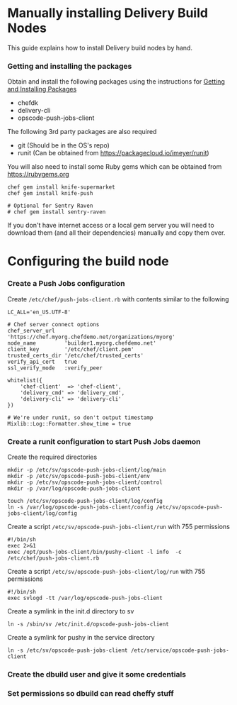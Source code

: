# Manually installing Delivery Build Nodes
This guide explains how to install Delivery build nodes by hand.

### Getting and installing the packages
Obtain and install the following packages using the instructions for [Getting and Installing Packages](./getting_packages.md)

* chefdk
* delivery-cli
* opscode-push-jobs-client

The following 3rd party packages are also required
* git (Should be in the OS's repo)
* runit (Can be obtained from https://packagecloud.io/imeyer/runit)

You will also need to install some Ruby gems which can be obtained from https://rubygems.org

    chef gem install knife-supermarket
    chef gem install knife-push

    # Optional for Sentry Raven
    # chef gem install sentry-raven

If you don't have internet access or a local gem server you will need to download them (and all their dependencies) manually and copy them over.

# Configuring the build node

### Create a Push Jobs configuration
Create ```/etc/chef/push-jobs-client.rb``` with contents similar to the following

    LC_ALL='en_US.UTF-8'

    # Chef server connect options
    chef_server_url   'https://chef.myorg.chefdemo.net/organizations/myorg'
    node_name         'builder1.myorg.chefdemo.net'
    client_key        '/etc/chef/client.pem'
    trusted_certs_dir '/etc/chef/trusted_certs'
    verify_api_cert   true
    ssl_verify_mode   :verify_peer

    whitelist({
	    'chef-client'  => 'chef-client',
	    'delivery_cmd' => 'delivery_cmd',
	    'delivery-cli' => 'delivery-cli'
    })

    # We're under runit, so don't output timestamp
    Mixlib::Log::Formatter.show_time = true

### Create a runit configuration to start Push Jobs daemon
Create the required directories

    mkdir -p /etc/sv/opscode-push-jobs-client/log/main
    mkdir -p /etc/sv/opscode-push-jobs-client/env
    mkdir -p /etc/sv/opscode-push-jobs-client/control
    mkdir -p /var/log/opscode-push-jobs-client

    touch /etc/sv/opscode-push-jobs-client/log/config
    ln -s /var/log/opscode-push-jobs-client/config /etc/sv/opscode-push-jobs-client/log/config

Create a script ```/etc/sv/opscode-push-jobs-client/run``` with 755 permissions

    #!/bin/sh
    exec 2>&1
    exec /opt/push-jobs-client/bin/pushy-client -l info  -c /etc/chef/push-jobs-client.rb

Create a script ```/etc/sv/opscode-push-jobs-client/log/run``` with 755 permissions

    #!/bin/sh
    exec svlogd -tt /var/log/opscode-push-jobs-client

Create a symlink in the init.d directory to sv

    ln -s /sbin/sv /etc/init.d/opscode-push-jobs-client

Create a symlink for pushy in the service directory

    ln -s /etc/sv/opscode-push-jobs-client /etc/service/opscode-push-jobs-client

### Create the dbuild user and give it some credentials


### Set permissions so dbuild can read cheffy stuff

